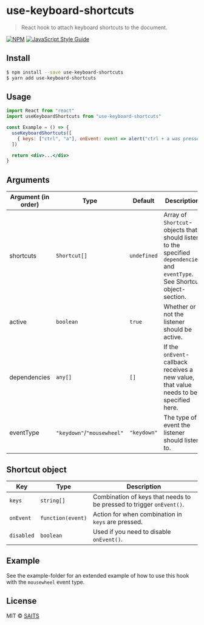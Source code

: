 # use-keyboard-shortcuts

> React hook to attach keyboard shortcuts to the document.

[![NPM](https://img.shields.io/npm/v/use-keyboard-shortcuts.svg)](https://www.npmjs.com/package/use-keyboard-shortcuts) [![JavaScript Style Guide](https://img.shields.io/badge/code_style-standard-brightgreen.svg)](https://standardjs.com)

## Install

```bash
$ npm install --save use-keyboard-shortcuts
$ yarn add use-keyboard-shortcuts
```

## Usage

```jsx
import React from "react"
import useKeyboardShortcuts from "use-keyboard-shortcuts"

const Example = () => {
  useKeyboardShortcuts([
    { keys: ["ctrl", "a"], onEvent: event => alert("ctrl + a was pressed") },
  ])

  return <div>...</div>
}
```

## Arguments

<!-- This table was generated via http://www.tablesgenerator.com/markdown_tables -->

| Argument (in order) | Type                       | Default     | Description                                                                                                                  |
| ------------------- | -------------------------- | ----------- | ---------------------------------------------------------------------------------------------------------------------------- |
| shortcuts           | `Shortcut[]`               | `undefined` | Array of `Shortcut`-objects that should listen to the specified `dependencies` and `eventType`. See Shortcut object-section. |
| active              | `boolean`                  | `true`      | Whether or not the listener should be active.                                                                                |
| dependencies        | `any[]`                    | `[]`        | If the `onEvent`-callback receives a new value, that value needs to be specified here.                                       |
| eventType           | `"keydown"`/`"mousewheel"` | `"keydown"` | The type of event the listener should listen to.                                                                             |

## Shortcut object

<!-- This table was generated via http://www.tablesgenerator.com/markdown_tables -->

| Key        | Type              | Description                                                          |
| ---------- | ----------------- | -------------------------------------------------------------------- |
| `keys`     | `string[]`        | Combination of keys that needs to be pressed to trigger `onEvent()`. |
| `onEvent`  | `function(event)` | Action for when combination in `keys` are pressed.                   |
| `disabled` | `boolean`         | Used if you need to disable `onEvent()`.                             |

## Example

See the example-folder for an extended example of how to use this hook with the `mousewheel` event type.

## License

MIT © [SAITS](https://github.com/SAITS)
